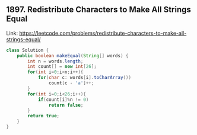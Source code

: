 ## 1897. Redistribute Characters to Make All Strings Equal
Link: https://leetcode.com/problems/redistribute-characters-to-make-all-strings-equal/

```java
class Solution {
    public boolean makeEqual(String[] words) {
        int n = words.length;
        int count[] = new int[26];
        for(int i=0;i<n;i++){
            for(char c: words[i].toCharArray())
                count[c - 'a']++;
        }
        for(int i=0;i<26;i++){
            if(count[i]%n != 0)
                return false;
        }
        return true;
    }
}

```